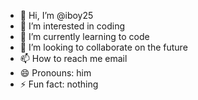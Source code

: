 - 👋 Hi, I’m @iboy25
- 👀 I’m interested in coding
- 🌱 I’m currently learning to code
- 💞️ I’m looking to collaborate on the future
- 📫 How to reach me email
- 😄 Pronouns: him
- ⚡ Fun fact: nothing

<!---
iboy25/iboy25 is a ✨ special ✨ repository because its `README.md` (this file) appears on your GitHub profile.
You can click the Preview link to take a look at your changes.
--->
